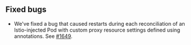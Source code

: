 ## Fixed bugs

- We've fixed a bug that caused restarts during each reconciliation of an 
Istio-injected Pod with custom proxy resource settings defined using annotations.
See [#1649](https://github.com/kyma-project/istio/pull/1649).

